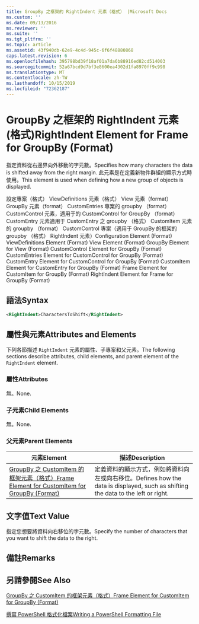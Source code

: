 ```yaml
---
title: GroupBy 之框架的 RightIndent 元素（格式） |Microsoft Docs
ms.custom: ''
ms.date: 09/13/2016
ms.reviewer: ''
ms.suite: ''
ms.tgt_pltfrm: ''
ms.topic: article
ms.assetid: 43f940db-62e9-4c4d-945c-6f6f48880868
caps.latest.revision: 6
ms.openlocfilehash: 395798bd39f18af01a7da6b88916ed82cd514003
ms.sourcegitcommit: 52a67bcd9d7bf3e8600ea4302d1fa8970ff9c998
ms.translationtype: MT
ms.contentlocale: zh-TW
ms.lasthandoff: 10/15/2019
ms.locfileid: "72362187"
---
```

# <a name="rightindent-element-for-frame-for-groupby-format"></a><span data-ttu-id="b17fe-102">GroupBy 之框架的 RightIndent 元素 (格式)</span><span class="sxs-lookup"><span data-stu-id="b17fe-102">RightIndent Element for Frame for GroupBy (Format)</span></span>

<span data-ttu-id="b17fe-103">指定資料從右邊界向外移動的字元數。</span><span class="sxs-lookup"><span data-stu-id="b17fe-103">Specifies how many characters the data is shifted away from the right margin.</span></span> <span data-ttu-id="b17fe-104">此元素是在定義新物件群組的顯示方式時使用。</span><span class="sxs-lookup"><span data-stu-id="b17fe-104">This element is used when defining how a new group of objects is displayed.</span></span>

<span data-ttu-id="b17fe-105">設定專案（格式） ViewDefinitions 元素（格式） View 元素（format） GroupBy 元素（format） CustomEntries 專案的 groupby （format） CustomControl 元素，適用于的 CustomControl for GroupBy （format） CustomEntry 元素適用于 CustomEntry 之 groupby （格式） CustomItem 元素的 groupby （format） CustomControl 專案（適用于 GroupBy 的框架的 groupby （格式） RightIndent 元素）</span><span class="sxs-lookup"><span data-stu-id="b17fe-105">Configuration Element (Format) ViewDefinitions Element (Format) View Element (Format) GroupBy Element for View (Format) CustomControl Element for GroupBy (Format) CustomEntries Element for CustomControl for GroupBy (Format) CustomEntry Element for CustomControl for GroupBy (Format) CustomItem Element for CustomEntry for GroupBy (Format) Frame Element for CustomItem for GroupBy (Format) RightIndent Element for Frame for GroupBy (Format)</span></span>

## <a name="syntax"></a><span data-ttu-id="b17fe-106">語法</span><span class="sxs-lookup"><span data-stu-id="b17fe-106">Syntax</span></span>

```xml
<RightIndent>CharactersToShift</RightIndent>
```

## <a name="attributes-and-elements"></a><span data-ttu-id="b17fe-107">屬性與元素</span><span class="sxs-lookup"><span data-stu-id="b17fe-107">Attributes and Elements</span></span>

<span data-ttu-id="b17fe-108">下列各節描述 `RightIndent` 元素的屬性、子專案和父元素。</span><span class="sxs-lookup"><span data-stu-id="b17fe-108">The following sections describe attributes, child elements, and parent element of the `RightIndent` element.</span></span>

### <a name="attributes"></a><span data-ttu-id="b17fe-109">屬性</span><span class="sxs-lookup"><span data-stu-id="b17fe-109">Attributes</span></span>

<span data-ttu-id="b17fe-110">無。</span><span class="sxs-lookup"><span data-stu-id="b17fe-110">None.</span></span>

### <a name="child-elements"></a><span data-ttu-id="b17fe-111">子元素</span><span class="sxs-lookup"><span data-stu-id="b17fe-111">Child Elements</span></span>

<span data-ttu-id="b17fe-112">無。</span><span class="sxs-lookup"><span data-stu-id="b17fe-112">None.</span></span>

### <a name="parent-elements"></a><span data-ttu-id="b17fe-113">父元素</span><span class="sxs-lookup"><span data-stu-id="b17fe-113">Parent Elements</span></span>

|<span data-ttu-id="b17fe-114">元素</span><span class="sxs-lookup"><span data-stu-id="b17fe-114">Element</span></span>|<span data-ttu-id="b17fe-115">描述</span><span class="sxs-lookup"><span data-stu-id="b17fe-115">Description</span></span>|
|-------------|-----------------|
|[<span data-ttu-id="b17fe-116">GroupBy 之 CustomItem 的框架元素（格式）</span><span class="sxs-lookup"><span data-stu-id="b17fe-116">Frame Element for CustomItem for GroupBy (Format)</span></span>](./frame-element-for-customitem-for-groupby-format.md)|<span data-ttu-id="b17fe-117">定義資料的顯示方式，例如將資料向左或向右移位。</span><span class="sxs-lookup"><span data-stu-id="b17fe-117">Defines how the data is displayed, such as shifting the data to the left or right.</span></span>|

## <a name="text-value"></a><span data-ttu-id="b17fe-118">文字值</span><span class="sxs-lookup"><span data-stu-id="b17fe-118">Text Value</span></span>

<span data-ttu-id="b17fe-119">指定您想要將資料向右移位的字元數。</span><span class="sxs-lookup"><span data-stu-id="b17fe-119">Specify the number of characters that you want to shift the data to the right.</span></span>

## <a name="remarks"></a><span data-ttu-id="b17fe-120">備註</span><span class="sxs-lookup"><span data-stu-id="b17fe-120">Remarks</span></span>

## <a name="see-also"></a><span data-ttu-id="b17fe-121">另請參閱</span><span class="sxs-lookup"><span data-stu-id="b17fe-121">See Also</span></span>

[<span data-ttu-id="b17fe-122">GroupBy 之 CustomItem 的框架元素（格式）</span><span class="sxs-lookup"><span data-stu-id="b17fe-122">Frame Element for CustomItem for GroupBy (Format)</span></span>](./frame-element-for-customitem-for-groupby-format.md)

[<span data-ttu-id="b17fe-123">撰寫 PowerShell 格式化檔案</span><span class="sxs-lookup"><span data-stu-id="b17fe-123">Writing a PowerShell Formatting File</span></span>](./writing-a-powershell-formatting-file.md)
